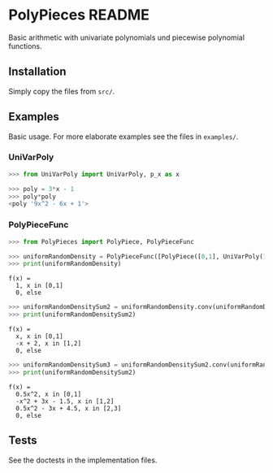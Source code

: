 # PolyPieces README

Basic arithmetic with univariate polynomials und piecewise polynomial functions.

## Installation

Simply copy the files from `src/`.



## Examples

Basic usage. For more elaborate examples see the files in `examples/`.

### UniVarPoly
```python
>>> from UniVarPoly import UniVarPoly, p_x as x

>>> poly = 3*x - 1
>>> poly*poly
<poly '9x^2 - 6x + 1'>
```

### PolyPieceFunc
```python
>>> from PolyPieces import PolyPiece, PolyPieceFunc

>>> uniformRandomDensity = PolyPieceFunc([PolyPiece([0,1], UniVarPoly(1))])
>>> print(uniformRandomDensity)
```
```
f(x) =
  1, x in [0,1]
  0, else
```
```python
>>> uniformRandomDensitySum2 = uniformRandomDensity.conv(uniformRandomDensity)
>>> print(uniformRandomDensitySum2)
```
```
f(x) =
  x, x in [0,1]
  -x + 2, x in [1,2]
  0, else
```
```python
>>> uniformRandomDensitySum3 = uniformRandomDensitySum2.conv(uniformRandomDensity)
>>> print(uniformRandomDensitySum2)
```
```
f(x) =
  0.5x^2, x in [0,1]
  -x^2 + 3x - 1.5, x in [1,2]
  0.5x^2 - 3x + 4.5, x in [2,3]
  0, else
```

## Tests
See the doctests in the implementation files.
